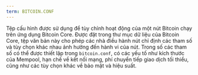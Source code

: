 ```yaml
---
term: BITCOIN.CONF
---
```


Tệp cấu hình được sử dụng để tùy chỉnh hoạt động của một nút Bitcoin chạy trên ứng dụng Bitcoin Core. Được đặt trong thư mục dữ liệu của Bitcoin Core, tệp văn bản này cho phép các nhà điều hành nút chỉ định các tham số và tùy chọn khác nhau ảnh hưởng đến hành vi của nút. Trong số các tham số có thể được thiết lập trong `bitcoin.conf`, có các yếu tố như kích thước của Mempool, hạn chế về kết nối mạng, phí chuyển tiếp giao dịch tối thiểu, cũng như các tùy chọn khác về bảo mật và hiệu suất.